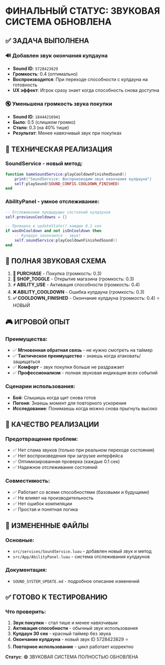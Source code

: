 # ФИНАЛЬНЫЙ СТАТУС: ЗВУКОВАЯ СИСТЕМА ОБНОВЛЕНА

## ✅ ЗАДАЧА ВЫПОЛНЕНА

### 🔊 Добавлен звук окончания кулдауна
- **Sound ID**: `5728423829`
- **Громкость**: 0.4 (оптимально)
- **Воспроизводится**: При переходе способности с кулдауна на готовность
- **UX эффект**: Игрок сразу знает когда способность снова доступна

### 🔇 Уменьшена громкость звука покупки
- **Sound ID**: `18444216941`
- **Было**: 0.5 (слишком громко)
- **Стало**: 0.3 (на 40% тише)
- **Результат**: Менее навязчивый звук при покупках

## 🎯 ТЕХНИЧЕСКАЯ РЕАЛИЗАЦИЯ

### SoundService - новый метод:
```lua
function GameSoundService:playCooldownFinishedSound()
    print("SoundService: Воспроизводим звук окончания кулдауна")
    self:playSound(SOUND_CONFIG.COOLDOWN_FINISHED)
end
```

### AbilityPanel - умное отслеживание:
```lua
-- Отслеживание предыдущих состояний кулдаунов
self.previousCooldowns = {}

-- Проверка в updateState() каждые 0.1 сек
if wasOnCooldown and not isOnCooldown then
    -- Кулдаун закончился - звук!
    self.soundService:playCooldownFinishedSound()
end
```

## 🎵 ПОЛНАЯ ЗВУКОВАЯ СХЕМА

1. **🛒 PURCHASE** - Покупка (громкость: 0.3)
2. **🏪 SHOP_TOGGLE** - Открытие магазина (громкость: 0.3)
3. **⚡ ABILITY_USE** - Активация способности (громкость: 0.4)
4. **❌ ABILITY_COOLDOWN** - Ошибка кулдауна (громкость: 0.3)
5. **✅ COOLDOWN_FINISHED** - Окончание кулдауна (громкость: 0.4) ⭐ НОВЫЙ

## 🎮 ИГРОВОЙ ОПЫТ

### Преимущества:
- ✅ **Мгновенная обратная связь** - не нужно смотреть на таймер
- ✅ **Тактическое преимущество** - знаешь когда атаковать/защищаться
- ✅ **Комфорт** - звук покупки больше не раздражает
- ✅ **Профессионализм** - полная звуковая индикация всех событий

### Сценарии использования:
- **Бой**: Слышишь когда щит снова готов
- **Погоня**: Знаешь момент для повторного ускорения
- **Исследование**: Понимаешь когда можно снова прыгнуть высоко

## 🔧 КАЧЕСТВО РЕАЛИЗАЦИИ

### Предотвращение проблем:
- ✅ Нет спама звуков (только при реальном переходе состояния)
- ✅ Нет воспроизведения при загрузке интерфейса
- ✅ Оптимизированная проверка (каждые 0.1 сек)
- ✅ Надежное отслеживание состояний

### Совместимость:
- ✅ Работает со всеми способностями (базовыми и будущими)
- ✅ Не влияет на производительность
- ✅ Нет ошибок компиляции
- ✅ Простая и понятная логика

## 📁 ИЗМЕНЕННЫЕ ФАЙЛЫ

### Основные:
- `src/services/SoundService.luau` - добавлен новый звук и метод
- `src/App/AbilityPanel.luau` - система отслеживания кулдаунов

### Документация:
- `SOUND_SYSTEM_UPDATE.md` - подробное описание изменений

## ✅ ГОТОВО К ТЕСТИРОВАНИЮ

### Что проверить:
1. **Звук покупки** - стал тише и менее навязчивым
2. **Активация способности** - обычный звук использования
3. **Кулдаун 30 сек** - красный таймер без звука
4. **Окончание кулдауна** - новый звук ID 5728423829 ⭐
5. **Повторное использование** - цикл работает корректно

**Статус**: 🟢 ЗВУКОВАЯ СИСТЕМА ПОЛНОСТЬЮ ОБНОВЛЕНА
